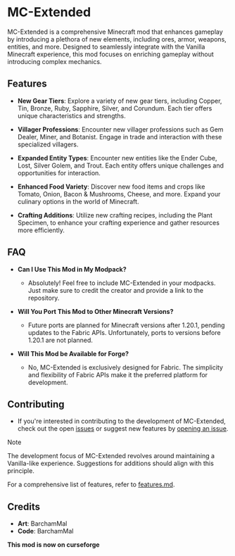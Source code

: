 # MC-Extended

MC-Extended is a comprehensive Minecraft mod that enhances gameplay by introducing a plethora of new elements, including ores, armor, weapons, entities, and more. Designed to seamlessly integrate with the Vanilla Minecraft experience, this mod focuses on enriching gameplay without introducing complex mechanics.

## Features

- **New Gear Tiers**: Explore a variety of new gear tiers, including Copper, Tin, Bronze, Ruby, Sapphire, Silver, and Corundum. Each tier offers unique characteristics and strengths.
  
- **Villager Professions**: Encounter new villager professions such as Gem Dealer, Miner, and Botanist. Engage in trade and interaction with these specialized villagers.

- **Expanded Entity Types**: Encounter new entities like the Ender Cube, Lost, Silver Golem, and Trout. Each entity offers unique challenges and opportunities for interaction.

- **Enhanced Food Variety**: Discover new food items and crops like Tomato, Onion, Bacon & Mushrooms, Cheese, and more. Expand your culinary options in the world of Minecraft.

- **Crafting Additions**: Utilize new crafting recipes, including the Plant Specimen, to enhance your crafting experience and gather resources more efficiently.

## FAQ

- **Can I Use This Mod in My Modpack?**
  - Absolutely! Feel free to include MC-Extended in your modpacks. Just make sure to credit the creator and provide a link to the repository.

- **Will You Port This Mod to Other Minecraft Versions?**
  - Future ports are planned for Minecraft versions after 1.20.1, pending updates to the Fabric APIs. Unfortunately, ports to versions before 1.20.1 are not planned.

- **Will This Mod be Available for Forge?**
  - No, MC-Extended is exclusively designed for Fabric. The simplicity and flexibility of Fabric APIs make it the preferred platform for development.

## Contributing

- If you're interested in contributing to the development of MC-Extended, check out the open [issues](https://github.com/BarchamMal/MC-Extended/issues) or suggest new features by [opening an issue](https://github.com/BarchamMal/MC-Extended/issues/new).

> [!Note]
> The development focus of MC-Extended revolves around maintaining a Vanilla-like experience. Suggestions for additions should align with this principle.

For a comprehensive list of features, refer to [features.md](https://github.com/BarchamMal/MC-Extended/blob/main/features.md).

## Credits

- **Art**: BarchamMal
- **Code**: BarchamMal

**This mod is now on curseforge**
